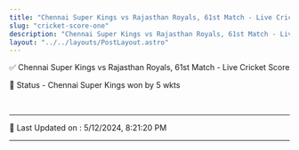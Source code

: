 ```yaml
---
title: "Chennai Super Kings vs Rajasthan Royals, 61st Match - Live Cricket Score"
slug: "cricket-score-one"
description: "Chennai Super Kings vs Rajasthan Royals, 61st Match - Live Cricket Score - Chennai Super Kings won by 5 wkts."
layout: "../../layouts/PostLayout.astro"
--- 
```


✅ Chennai Super Kings vs Rajasthan Royals, 61st Match - Live Cricket Score

📑 Status - Chennai Super Kings won by 5 wkts

<br />

***

📝 Last Updated on : 5/12/2024, 8:21:20 PM

***

